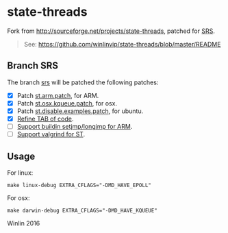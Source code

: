 state-threads
=============

Fork from http://sourceforge.net/projects/state-threads, patched for [SRS](https://github.com/ossrs/srs/tree/2.0release).

> See: https://github.com/winlinvip/state-threads/blob/master/README

## Branch SRS

The branch [srs](https://github.com/ossrs/state-threads/tree/srs) will be patched the following patches:

- [x] Patch [st.arm.patch](https://github.com/ossrs/srs/blob/2.0release/trunk/3rdparty/patches/1.st.arm.patch), for ARM.
- [x] Patch [st.osx.kqueue.patch](https://github.com/ossrs/srs/blob/2.0release/trunk/3rdparty/patches/3.st.osx.kqueue.patch), for osx.
- [x] Patch [st.disable.examples.patch](https://github.com/ossrs/srs/blob/2.0release/trunk/3rdparty/patches/4.st.disable.examples.patch), for ubuntu.
- [x] [Refine TAB of code](https://github.com/ossrs/state-threads/compare/c2001d30ca58f55d72a6cc6b9b6c70391eaf14db...d2101b26988b0e0db0aabc53ddf452068c1e2cbc).
- [ ] [Support buildin setjmp/longjmp for ARM](https://github.com/ossrs/state-threads/issues/1).
- [ ] [Support valgrind for ST](https://github.com/ossrs/state-threads/issues/2).

## Usage

For linux:

```
make linux-debug EXTRA_CFLAGS="-DMD_HAVE_EPOLL"
```

For osx:

```
make darwin-debug EXTRA_CFLAGS="-DMD_HAVE_KQUEUE"
```

Winlin 2016
